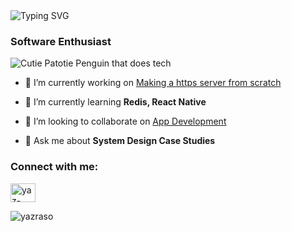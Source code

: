 <img src="https://readme-typing-svg.herokuapp.com?font=Fira+Code&size=30&pause=1000&color=F709D6&width=435&lines=Yazdan+Rasoulzadeh" alt="Typing SVG" />

<h3>Software Enthusiast</h3>

<img src="https://media.giphy.com/media/v1.Y2lkPTc5MGI3NjExMDY0bXg4cTA0Mnpwenp4d3p3dzNjNjM1azU4czd2MjYxNzU4eDluNSZlcD12MV9naWZzX3NlYXJjaCZjdD1n/6ib6KPmkeAjDTxMxij/giphy.gif" alt="Cutie Patotie Penguin that does tech" />

- 🔭 I’m currently working on [Making a https server from scratch](https://github.com/YazRaso/httpsserver)

- 🌱 I’m currently learning **Redis, React Native**

- 👯 I’m looking to collaborate on [App Development](https://github.com/YazRaso/MyByte/)

- 💬 Ask me about **System Design Case Studies**

<h3 align="left">Connect with me:</h3>
<p align="left">
<a href="https://linkedin.com/in/yaz-raso" target="blank"><img align="center" src="https://raw.githubusercontent.com/rahuldkjain/github-profile-readme-generator/master/src/images/icons/Social/linked-in-alt.svg" alt="yaz-raso" height="30" width="40" /></a>
</p>

<p><img align="center" src="https://github-readme-streak-stats.herokuapp.com/?user=yazraso&" alt="yazraso" /></p>

<!---Add Resume later--->

